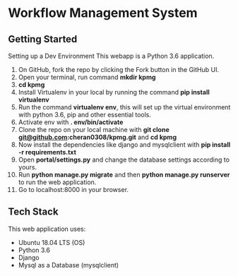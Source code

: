 # Workflow Management System

## Getting Started
Setting up a Dev Environment
This webapp is a Python 3.6 application.

1. On GitHub, fork the repo by clicking the Fork button in the GitHub UI.
2. Open your terminal, run command **mkdir kpmg**
3. **cd kpmg**
4. Install Virtualenv in your local by running the command **pip install virtualenv**
5. Run the command **virtualenv env**, this will set up the virtual environment with python 3.6, pip and other essential tools.
6. Activate env with **. env/bin/activate**
7. Clone the repo on your local machine with **git clone git@github.com:cheran0308/kpmg.git** and **cd kpmg**
8. Now install the dependencies like django and mysqlclient with **pip install -r requirements.txt**
9. Open **portal/settings.py** and change the database settings according to yours.
10. Run **python manage.py migrate** and then **python manage.py runserver** to run the web application.
11. Go to localhost:8000 in your browser.

## Tech Stack
This web application uses:

* Ubuntu 18.04 LTS (OS)
* Python 3.6
* Django
* Mysql as a Database (mysqlclient)
